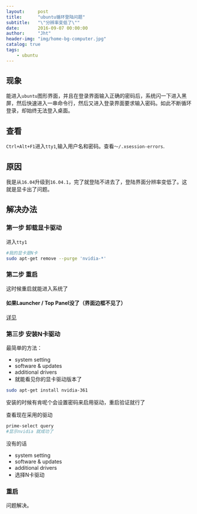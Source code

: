 ```yaml
---
layout:     post
title:      "ubuntu循环登陆问题"
subtitle:   "\"分辨率变低了\""
date:       2016-09-07 00:00:00
author:     "Jht"
header-img: "img/home-bg-computer.jpg"
catalog: true
tags:
    - ubuntu
---
```


## 现象

能进入`ubuntu`图形界面，并且在登录界面输入正确的密码后，系统闪一下进入黑屏，然后快速进入一串命令行，然后又进入登录界面要求输入密码。如此不断循环登录，却始终无法登入桌面。

## 查看

`Ctrl+Alt+F1`进入`tty1`,输入用户名和密码。查看`～/.xsession-errors`.

## 原因

我是从`16.04`升级到`16.04.1`，完了就登陆不进去了，登陆界面分辨率变低了。这就是显卡出了问题。

## 解决办法

### 第一步 卸载显卡驱动

进入`tty1`

```bash
#我的显卡是N卡
sudo apt-get remove --purge 'nvidia-*'
```

### 第二步 重启

这时候重启就能进入系统了

#### 如果Launcher / Top Panel没了（界面边框不见了）

[详见](http://jianghaitao1221.github.io/2016/05/31/ubuntu-after-remove_ibus/)

### 第三步 安装N卡驱动

最简单的方法：

- system setting
- software & updates
- additional drivers
- 就能看见你的显卡驱动版本了

```bash
sudo apt-get install nvidia-361
```

安装的时候有肯呢个会设置密码来启用驱动，重启验证就行了


查看现在采用的驱动

```bash
prime-select query
#显示nvidia 就成功了
```

没有的话

- system setting
- software & updates
- additional drivers
- 选择N卡驱动

### 重启

问题解决。
